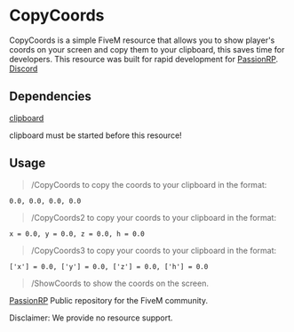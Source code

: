 # CopyCoords

CopyCoords is a simple FiveM resource that allows you to show player's coords on your screen and copy them to your clipboard, this saves time for developers. This resource was built for rapid development for [PassionRP](https://passionrp.com/). [Discord](https://discord.gg/passionrp/)

## Dependencies 

[clipboard](https://github.com/throwarray/clipboard)

clipboard must be started before this resource!

## Usage

> /CopyCoords to copy the coords to your clipboard in the format: 

`0.0, 0.0, 0.0, 0.0`

> /CopyCoords2 to copy your coords to your clipboard in the format: 

`x = 0.0, y = 0.0, z = 0.0, h = 0.0`

> /CopyCoords3 to copy your coords to your clipboard in the format: 

`['x'] = 0.0, ['y'] = 0.0, ['z'] = 0.0, ['h'] = 0.0`

> /ShowCoords to show the coords on the screen.


[PassionRP](https://passionrp.com/) Public repository for the FiveM community.

Disclaimer: We provide no resource support.
